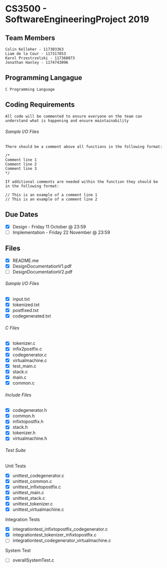 # CS3500 - SoftwareEngineeringProject 2019


## Team Members
    Colin Kelleher - 117303363
    Liam de la Cour - 117317853
    Karol Przestrzelski - 117360873
    Jonathan Hanley - 1174743096
## Programming Langague 
    C Programming Language

## Coding Requirements
    All code will be commented to ensure everyone on the team can understand what is happening and ensure maintainability

###### Sample I/O Files
    
    There should be a comment above all functions in the following format:
    
    /*
    Comment line 1
    Comment line 2
    Comment line 3
    */
    
    If additional comments are needed within the function they should be in the following format:
    
    // This is an example of a comment line 1
    // This is an example of a comment line 2
    
## Due Dates
- [x] Design - Friday 11 October @ 23:59
- [ ] Implementation - Friday 22 November @ 23:59
    
## Files
- [x] README.me
- [x] DesignDocumentationV1.pdf
- [ ] DesignDocumentationV2.pdf 
###### Sample I/O Files
- [x] input.txt
- [x] tokenized.txt
- [x] postfixed.txt
- [x] codegenerated.txt
    
###### C Files
- [x] tokenizer.c
- [x] infix2postfix.c
- [x] codegenerator.c
- [x] virtualmachine.c
- [x] test_main.c
- [x] stack.c
- [x] main.c
- [x] common.c

###### Include Files
- [x] codegenerator.h
- [x] common.h
- [x] infixtopostfix.h
- [x] stack.h
- [x] tokenizer.h
- [x] virtualmachine.h
    
###### Test Suite

Unit Tests

- [x] unittest_codegenerator.c
- [x] unittest_common.c
- [x] unittest_infixtopostfix.c
- [x] unittest_main.c
- [x] unittest_stack.c
- [x] unittest_tokenizer.c
- [x] unittest_virtualmachine.c

Integration Tests

- [x] integrationtest_infixtopostfix_codegenerator.c
- [x] integrationtest_tokenizer_infixtopostfix.c
- [ ] integrationtest_codegenerator_virtualmachine.c

System Test

- [ ] overallSystemTest.c
    



